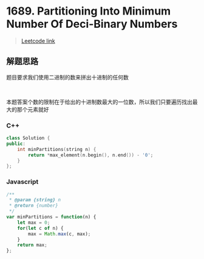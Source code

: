 # 1689. Partitioning Into Minimum Number Of Deci-Binary Numbers

> [Leetcode link](https://leetcode.com/problems/partitioning-into-minimum-number-of-deci-binary-numbers/)



## 解题思路

题目要求我们使用二进制的数来拼出十进制的任何数

<br />

本题答案个数的限制在于给出的十进制数最大的一位数，所以我们只要遍历找出最大的那个元素就好



### C++

```cpp
class Solution {
public:
    int minPartitions(string n) {
        return *max_element(n.begin(), n.end()) - '0';
    }
};
```



### Javascript

```js
/**
 * @param {string} n
 * @return {number}
 */
var minPartitions = function(n) {
    let max = 0;
    for(let c of n) {
        max = Math.max(c, max);
    }
    return max;
};
```


